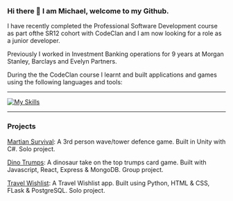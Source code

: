 ### Hi there 👋 I am Michael, welcome to my Github.

I have recently completed the Professional Software Development course as part ofthe SR12 cohort with CodeClan and I am now looking for a role as a junior developer.

Previously I worked in Investment Banking operations for 9 years at Morgan Stanley, Barclays and Evelyn Partners.

During the the CodeClan course I learnt and built applications and games using the following languages and tools:
<hr>

[![My Skills](https://skillicons.dev/icons?i=html,css,py,flask,postgres,git,github,js,react,express,nodejs,mongodb,java,spring,cs,unity)](https://skillicons.dev)

<hr>


### Projects

[Martian Survival](https://github.com/MU-RR-4Y/Martian-Survival): A 3rd person wave/tower defence game. Built in Unity with C#. Solo project.

[Dino Trumps](https://github.com/MU-RR-4Y/top_trumps_project): A dinosaur take on the top trumps card game. Built with Javascript, React, Express & MongoDB. Group project.

[Travel Wishlist](https://github.com/MU-RR-4Y/Travel-Wishlist---Python-Web-App-Project): A Travel Wishlist app. Built using Python, HTML & CSS, FLask & PostgreSQL. Solo project.


<!--
**MU-RR-4Y/MU-RR-4Y** is a ✨ _special_ ✨ repository because its `README.md` (this file) appears on your GitHub profile.

Here are some ideas to get you started:

- 🔭 I’m currently working on ...
- 🌱 I’m currently learning ...
- 👯 I’m looking to collaborate on ...
- 🤔 I’m looking for help with ...
- 💬 Ask me about ...
- 📫 How to reach me: ...
- 😄 Pronouns: ...
- ⚡ Fun fact: ...
-->
